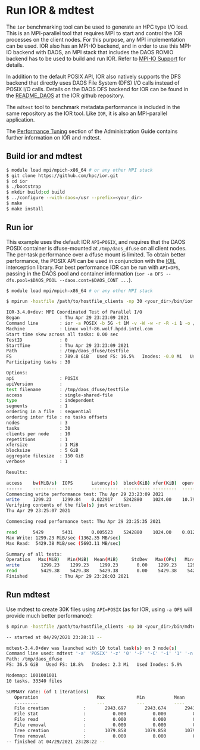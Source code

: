 # Run IOR & mdtest

The `ior` benchmarking tool can be used to generate an HPC type I/O load.
This is an MPI-parallel tool that requires MPI to start and control the
IOR processes on the client nodes. For this purpose, any MPI implementation
can be used. IOR also has an MPI-IO backend, and in order to use this
MPI-IO backend with DAOS, an MPI stack that includes the DAOS ROMIO backend
has to be used to build and run IOR.
Refer to [MPI-IO Support](https://docs.daos.io/v2.2/user/mpi-io/) for details.

In addition to the default POSIX API, IOR also natively supports the
DFS backend that directly uses DAOS File System (DFS) I/O calls instead
of POSIX I/O calls. Details on the DAOS DFS backend for IOR can be found in the
[README\_DAOS](https://github.com/hpc/ior/blob/main/README_DAOS)
at the IOR github repository.

The `mdtest` tool to benchmark metadata performance is included in the
same repository as the IOR tool.
Like `IOR`, it is also an MPI-parallel application.

The [Performance Tuning](https://docs.daos.io/v2.2/admin/performance_tuning/#benchmarking-daos)
section of the Administration Guide contains further information on IOR and mdtest.

## Build ior and mdtest

```sh
$ module load mpi/mpich-x86_64 # or any other MPI stack
$ git clone https://github.com/hpc/ior.git
$ cd ior
$ ./bootstrap
$ mkdir build;cd build
$ ../configure --with-daos=/usr --prefix=<your_dir>
$ make
$ make install
```

## Run ior

This example uses the default IOR `API=POSIX`, and requires that the DAOS POSIX container
is dfuse-mounted at `/tmp/daos_dfuse` on all client nodes. The per-task performance over a dfuse
mount is limited. To obtain better performance, the POSIX API can be used in conjunction with the
[IOIL](https://docs.daos.io/v2.2/user/filesystem/#interception-library) interception library.
For best performance IOR can be run with `API=DFS`, passing in the DAOS pool and container
information (`ior -a DFS --dfs.pool=$DAOS_POOL --daos.cont=$DAOS_CONT ...`).

```sh
$ module load mpi/mpich-x86_64 # or any other MPI stack

$ mpirun -hostfile /path/to/hostfile_clients -np 30 <your_dir>/bin/ior -a POSIX -b 5G -t 1M -v -W -w -r -R -i 1 -o /tmp/daos_dfuse/testfile

IOR-3.4.0+dev: MPI Coordinated Test of Parallel I/O
Began               : Thu Apr 29 23:23:09 2021
Command line        : ior -a POSIX -b 5G -t 1M -v -W -w -r -R -i 1 -o /tmp/daos_dfuse/testfile
Machine             : Linux wolf-86.wolf.hpdd.intel.com
Start time skew across all tasks: 0.00 sec
TestID              : 0
StartTime           : Thu Apr 29 23:23:09 2021
Path                : /tmp/daos_dfuse/testfile
FS                  : 789.8 GiB   Used FS: 16.5%   Inodes: -0.0 Mi   Used Inodes: 0.0%
Participating tasks : 30

Options:
api                 : POSIX
apiVersion          :
test filename       : /tmp/daos_dfuse/testfile
access              : single-shared-file
type                : independent
segments            : 1
ordering in a file  : sequential
ordering inter file : no tasks offsets
nodes               : 3
tasks               : 30
clients per node    : 10
repetitions         : 1
xfersize            : 1 MiB
blocksize           : 5 GiB
aggregate filesize  : 150 GiB
verbose             : 1

Results:

access    bw(MiB/s)  IOPS       Latency(s)  block(KiB) xfer(KiB)  open(s)    wr/rd(s)   close(s)   total(s)   iter
------    ---------  ----       ----------  ---------- ---------  --------   --------   --------   --------   ----
Commencing write performance test: Thu Apr 29 23:23:09 2021
write     1299.23    1299.84    0.022917    5242880    1024.00    10.79      118.17     0.000377   118.22     0
Verifying contents of the file(s) just written.
Thu Apr 29 23:25:07 2021

Commencing read performance test: Thu Apr 29 23:25:35 2021

read      5429       5431       0.005523    5242880    1024.00    0.012188   28.28      0.000251   28.29      0
Max Write: 1299.23 MiB/sec (1362.35 MB/sec)
Max Read:  5429.38 MiB/sec (5693.11 MB/sec)

Summary of all tests:
Operation   Max(MiB)   Min(MiB)  Mean(MiB)     StdDev   Max(OPs)   Min(OPs)  Mean(OPs)     StdDev    Mean(s) Stonewall(s) Stonewall(MiB) Test# #Tasks tPN reps fPP reord reordoff reordrand seed segcnt   blksiz    xsize aggs(MiB)   API RefNum
write        1299.23    1299.23    1299.23       0.00    1299.23    1299.23    1299.23       0.00  118.22343         NA            NA     0     30  10    1   0     0        1         0    0      1 5368709120  1048576  153600.0 POSIX      0
read         5429.38    5429.38    5429.38       0.00    5429.38    5429.38    5429.38       0.00   28.29054         NA            NA     0     30  10    1   0     0        1         0    0      1 5368709120  1048576  153600.0 POSIX      0
Finished            : Thu Apr 29 23:26:03 2021
```

## Run mdtest

Use mdtest to create 30K files using `API=POSIX` (as for IOR, using `-a DFS` will provide much better performance):

```sh
$ mpirun -hostfile /path/to/hostfile_clients -np 10 <your_dir>/bin/mdtest -a POSIX -z 0 -F -C -i 1 -n 3334 -e 4096 -d /tmp/daos_dfuse/ -w 4096

-- started at 04/29/2021 23:28:11 --

mdtest-3.4.0+dev was launched with 10 total task(s) on 3 node(s)
Command line used: mdtest '-a' 'POSIX' '-z' '0' '-F' '-C' '-i' '1' '-n' '3334' '-e' '4096' '-d' '/tmp/daos_dfuse/' '-w' '4096'
Path: /tmp/daos_dfuse
FS: 36.5 GiB   Used FS: 18.8%   Inodes: 2.3 Mi   Used Inodes: 5.9%

Nodemap: 1001001001
10 tasks, 33340 files

SUMMARY rate: (of 1 iterations)
   Operation                      Max            Min           Mean        Std Dev
   ---------                      ---            ---           ----        -------
   File creation             :       2943.697       2943.674       2943.686          0.006
   File stat                 :          0.000          0.000          0.000          0.000
   File read                 :          0.000          0.000          0.000          0.000
   File removal              :          0.000          0.000          0.000          0.000
   Tree creation             :       1079.858       1079.858       1079.858          0.000
   Tree removal              :          0.000          0.000          0.000          0.000
-- finished at 04/29/2021 23:28:22 --
```
